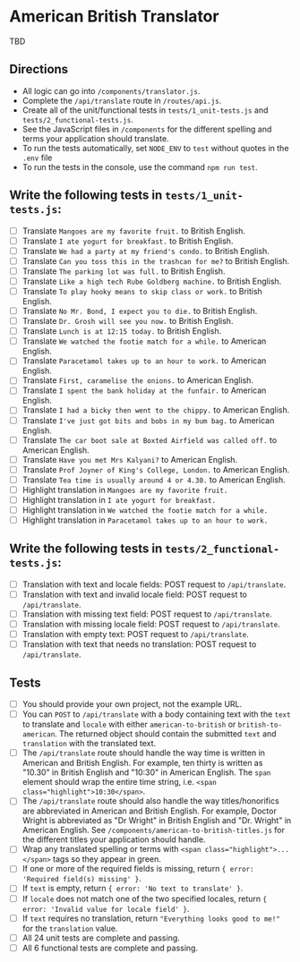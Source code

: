# American British Translator

TBD

## Directions

- All logic can go into `/components/translator.js`.
- Complete the `/api/translate` route in `/routes/api.js`.
- Create all of the unit/functional tests in `tests/1_unit-tests.js` and `tests/2_functional-tests.js`.
- See the JavaScript files in `/components` for the different spelling and terms your application should translate.
- To run the tests automatically, set `NODE_ENV` to `test` without quotes in the `.env` file
- To run the tests in the console, use the command `npm run test`.

## Write the following tests in `tests/1_unit-tests.js`:

- [ ] Translate `Mangoes are my favorite fruit.` to British English.
- [ ] Translate `I ate yogurt for breakfast.` to British English.
- [ ] Translate `We had a party at my friend's condo.` to British English.
- [ ] Translate `Can you toss this in the trashcan for me?` to British English.
- [ ] Translate `The parking lot was full.` to British English.
- [ ] Translate `Like a high tech Rube Goldberg machine.` to British English.
- [ ] Translate `To play hooky means to skip class or work.` to British English.
- [ ] Translate `No Mr. Bond, I expect you to die.` to British English.
- [ ] Translate `Dr. Grosh will see you now.` to British English.
- [ ] Translate `Lunch is at 12:15 today.` to British English.
- [ ] Translate `We watched the footie match for a while.` to American English.
- [ ] Translate `Paracetamol takes up to an hour to work.` to American English.
- [ ] Translate `First, caramelise the onions.` to American English.
- [ ] Translate `I spent the bank holiday at the funfair.` to American English.
- [ ] Translate `I had a bicky then went to the chippy.` to American English.
- [ ] Translate `I've just got bits and bobs in my bum bag.` to American English.
- [ ] Translate `The car boot sale at Boxted Airfield was called off.` to American English.
- [ ] Translate `Have you met Mrs Kalyani?` to American English.
- [ ] Translate `Prof Joyner of King's College, London.` to American English.
- [ ] Translate `Tea time is usually around 4 or 4.30.` to American English.
- [ ] Highlight translation in `Mangoes are my favorite fruit.`
- [ ] Highlight translation in `I ate yogurt for breakfast.`
- [ ] Highlight translation in `We watched the footie match for a while.`
- [ ] Highlight translation in `Paracetamol takes up to an hour to work.`

## Write the following tests in `tests/2_functional-tests.js`:

- [ ] Translation with text and locale fields: POST request to `/api/translate`.
- [ ] Translation with text and invalid locale field: POST request to `/api/translate`.
- [ ] Translation with missing text field: POST request to `/api/translate`.
- [ ] Translation with missing locale field: POST request to `/api/translate`.
- [ ] Translation with empty text: POST request to `/api/translate`.
- [ ] Translation with text that needs no translation: POST request to `/api/translate`.

## Tests

- [ ] You should provide your own project, not the example URL.
- [ ] You can `POST` to `/api/translate` with a body containing text with the `text` to translate and `locale` with either `american-to-british` or `british-to-american`. The returned object should contain the submitted `text` and `translation` with the translated text.
- [ ] The `/api/translate` route should handle the way time is written in American and British English. For example, ten thirty is written as "10.30" in British English and "10:30" in American English. The `span` element should wrap the entire time string, i.e. `<span class="highlight">10:30</span>`.
- [ ] The `/api/translate` route should also handle the way titles/honorifics are abbreviated in American and British English. For example, Doctor Wright is abbreviated as "Dr Wright" in British English and "Dr. Wright" in American English. See `/components/american-to-british-titles.js` for the different titles your application should handle.
- [ ] Wrap any translated spelling or terms with `<span class="highlight">...</span>` tags so they appear in green.
- [ ] If one or more of the required fields is missing, return `{ error: 'Required field(s) missing' }`.
- [ ] If `text` is empty, return `{ error: 'No text to translate' }`.
- [ ] If `locale` does not match one of the two specified locales, return `{ error: 'Invalid value for locale field' }`.
- [ ] If `text` requires no translation, return `"Everything looks good to me!"` for the `translation` value.
- [ ] All 24 unit tests are complete and passing.
- [ ] All 6 functional tests are complete and passing.
